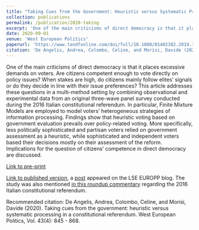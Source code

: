 ```yaml
---
title: "Taking Cues from the Government: Heuristic versus Systematic Processing in a Constitutional Referendum"
collection: publications
permalink: /publication/2020-taking
excerpt: 'One of the main criticisms of direct democracy is that it places excessive demands on voters. Are citizens competent enough to vote directly on policy issues? When stakes are high, do citizens mainly follow elites’ signals or do they decide in line with their issue preferences? This article addresses these questions in a multi-method setting by combining observational and experimental data from an original three-wave panel survey conducted during the 2016 Italian constitutional referendum. In particular, Finite Mixture Models are employed to model voters’ heterogeneous strategies of information processing. Findings show that heuristic voting based on government evaluation prevails over policy-related voting. More specifically, less politically sophisticated and partisan voters relied on government assessment as a heuristic, while sophisticated and independent voters based their decisions mostly on their assessment of the reform. Implications for the question of citizens’ competence in direct democracy are discussed.'
date: 2020-09-01
venue: 'West European Politics'
paperurl: 'https://www.tandfonline.com/doi/full/10.1080/01402382.2019.1633836'
citation: 'De Angelis, Andrea, Colombo, Celine, and Morisi, Davide (2020). Taking cues from the government: heuristic versus systematic processing in a constitutional referendum. West European Politics, Vol. 43(4): 845 - 868.'
---
```


One of the main criticisms of direct democracy is that it places excessive demands on voters. Are citizens competent enough to vote directly on policy issues? When stakes are high, do citizens mainly follow elites’ signals or do they decide in line with their issue preferences? This article addresses these questions in a multi-method setting by combining observational and experimental data from an original three-wave panel survey conducted during the 2016 Italian constitutional referendum. In particular, Finite Mixture Models are employed to model voters’ heterogeneous strategies of information processing. Findings show that heuristic voting based on government evaluation prevails over policy-related voting. More specifically, less politically sophisticated and partisan voters relied on government assessment as a heuristic, while sophisticated and independent voters based their decisions mostly on their assessment of the reform. Implications for the question of citizens’ competence in direct democracy are discussed.

[Link to pre-print](https://deangelisa.github.io/files/taking-cues.pdf)

[Link to published version](https://www.tandfonline.com/doi/full/10.1080/01402382.2019.1633836), a [post](https://blogs.lse.ac.uk/europpblog/2016/11/18/new-survey-evidence-italian-referendum-2016/) appeared on the LSE EUROPP blog. The study was also mentioned [in this roundup commentary](https://blogs.lse.ac.uk/europpblog/2016/12/03/italys-constitutional-referendum-a-roundup-of-the-political-commentary/) regarding the 2016 Italian constitutional referendum.

Recommended citation: De Angelis, Andrea, Colombo, Celine, and Morisi, Davide (2020). Taking cues from the government: heuristic versus systematic processing in a constitutional referendum. West European Politics, Vol. 43(4): 845 - 868.
